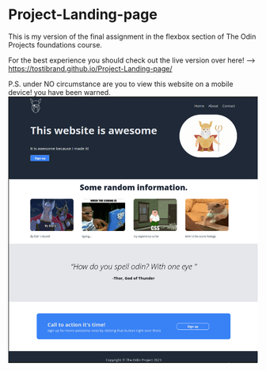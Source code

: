 # Project-Landing-page

This is my version of the final assignment in the flexbox section of The Odin Projects foundations course.

For the best experience you should check out the live version over here! --> https://tostibrand.github.io/Project-Landing-page/ 

P.S. under NO circumstance are you to view this website on a mobile device! you have been warned.
![Preview](Screenshot_20231006_213454.png)
